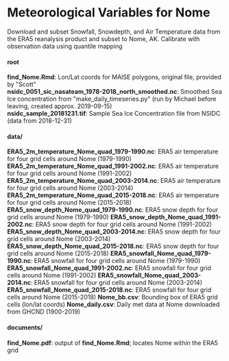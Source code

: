 # Meteorological Variables for Nome

Download and subset Snowfall, Snowdepth, and Air Temperature data from the ERA5 reanalysis product and subset to Nome, AK. 
Calibrate with observation data using quantile mapping

#### root
**find_Nome.Rmd**: Lon/Lat coords for MAISE polygons, original file, provided by "Scott"  
**nsidc_0051_sic_nasateam_1978-2018_north_smoothed.nc**: Smoothed Sea Ice concentration from "make_daily_timeseries.py" (run by Michael before leaving, created approx. 2019-09-15)  
**nsidc_sample_20181231.tif**: Sample Sea Ice Concentration file from NSIDC (data from 2018-12-31)  

#### data/
**ERA5_2m_temperature_Nome_quad_1979-1990.nc**: ERA5 air temperature for four grid cells around Nome (1979-1990)
**ERA5_2m_temperature_Nome_quad_1991-2002.nc**: ERA5 air temperature for four grid cells around Nome (1991-2002)
**ERA5_2m_temperature_Nome_quad_2003-2014.nc**: ERA5 air temperature for four grid cells around Nome (2003-2014)
**ERA5_2m_temperature_Nome_quad_2015-2018.nc**: ERA5 air temperature for four grid cells around Nome (2015-2018)
**ERA5_snow_depth_Nome_quad_1979-1990.nc**: ERA5 snow depth for four grid cells around Nome (1979-1990)
**ERA5_snow_depth_Nome_quad_1991-2002.nc**: ERA5 snow depth for four grid cells around Nome (1991-2002)
**ERA5_snow_depth_Nome_quad_2003-2014.nc**: ERA5 snow depth for four grid cells around Nome (2003-2014)
**ERA5_snow_depth_Nome_quad_2015-2018.nc**: ERA5 snow depth for four grid cells around Nome (2015-2018)
**ERA5_snowfall_Nome_quad_1979-1990.nc**: ERA5 snowfall for four grid cells around Nome (1979-1990)
**ERA5_snowfall_Nome_quad_1991-2002.nc**: ERA5 snowfall for four grid cells around Nome (1991-2002)
**ERA5_snowfall_Nome_quad_2003-2014.nc**: ERA5 snowfall for four grid cells around Nome (2003-2014)
**ERA5_snowfall_Nome_quad_2015-2018.nc**: ERA5 snowfall for four grid cells around Nome (2015-2018)
**Nome_bb.csv**: Bounding box of ERA5 grid cells (lon/lat coords)
**Nome_daily.csv**: Daily met data at Nome downloaded from GHCND (1900-2019)

#### documents/
**find_Nome.pdf**: output of **find_Nome.Rmd**; locates Nome within the ERA5 grid  